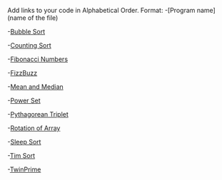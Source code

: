 Add links to your code in Alphabetical Order.
Format: -[Program name](name of the file)

-[Bubble Sort](BubbleSort.cs)

-[Counting Sort](countingSort.cs)

-[Fibonacci Numbers](Fibonacci.cs)

-[FizzBuzz](FizzBuzz.cs)

-[Mean and Median](MeanAndMedian.cs)

-[Power Set](Power_Set.cs)

-[Pythagorean Triplet](PythagoreanTriplet.cs)

-[Rotation of Array](RotationOfArray.cs)

-[Sleep Sort](SleepSort.cs)

-[Tim Sort](Tim_sort.cs)

-[TwinPrime](TwinPrime.cs)




